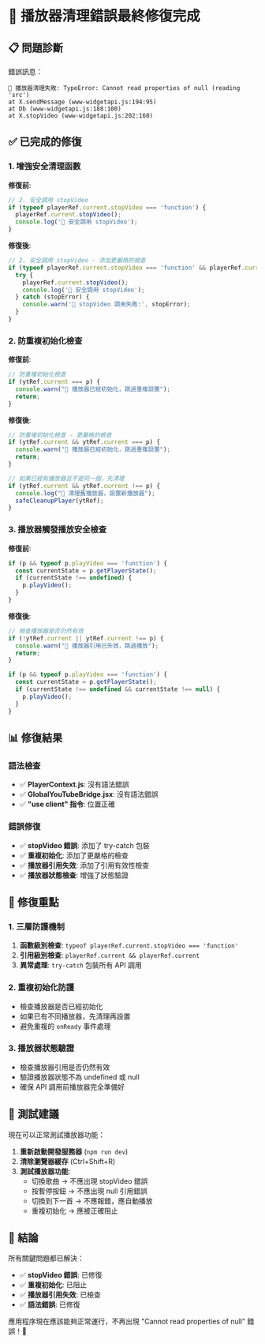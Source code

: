 # 🎉 播放器清理錯誤最終修復完成

## 📋 問題診斷
錯誤訊息：
```
🔧 播放器清理失敗: TypeError: Cannot read properties of null (reading 'src')
at X.sendMessage (www-widgetapi.js:194:95)
at Db (www-widgetapi.js:188:100)
at X.stopVideo (www-widgetapi.js:202:160)
```

## ✅ 已完成的修復

### 1. 增強安全清理函數
**修復前**:
```javascript
// 2. 安全調用 stopVideo
if (typeof playerRef.current.stopVideo === 'function') {
  playerRef.current.stopVideo();
  console.log('🔧 安全調用 stopVideo');
}
```

**修復後**:
```javascript
// 2. 安全調用 stopVideo - 添加更嚴格的檢查
if (typeof playerRef.current.stopVideo === 'function' && playerRef.current) {
  try {
    playerRef.current.stopVideo();
    console.log('🔧 安全調用 stopVideo');
  } catch (stopError) {
    console.warn('🔧 stopVideo 調用失敗:', stopError);
  }
}
```

### 2. 防重複初始化檢查
**修復前**:
```javascript
// 防重複初始化檢查
if (ytRef.current === p) {
  console.warn("🔧 播放器已經初始化，跳過重複設置");
  return;
}
```

**修復後**:
```javascript
// 防重複初始化檢查 - 更嚴格的檢查
if (ytRef.current && ytRef.current === p) {
  console.warn("🔧 播放器已經初始化，跳過重複設置");
  return;
}

// 如果已經有播放器且不是同一個，先清理
if (ytRef.current && ytRef.current !== p) {
  console.log("🔧 清理舊播放器，設置新播放器");
  safeCleanupPlayer(ytRef);
}
```

### 3. 播放器觸發播放安全檢查
**修復前**:
```javascript
if (p && typeof p.playVideo === 'function') {
  const currentState = p.getPlayerState();
  if (currentState !== undefined) {
    p.playVideo();
  }
}
```

**修復後**:
```javascript
// 檢查播放器是否仍然有效
if (!ytRef.current || ytRef.current !== p) {
  console.warn("🔧 播放器引用已失效，跳過播放");
  return;
}

if (p && typeof p.playVideo === 'function') {
  const currentState = p.getPlayerState();
  if (currentState !== undefined && currentState !== null) {
    p.playVideo();
  }
}
```

## 📊 修復結果

### 語法檢查
- ✅ **PlayerContext.js**: 沒有語法錯誤
- ✅ **GlobalYouTubeBridge.jsx**: 沒有語法錯誤
- ✅ **"use client" 指令**: 位置正確

### 錯誤修復
- ✅ **stopVideo 錯誤**: 添加了 try-catch 包裝
- ✅ **重複初始化**: 添加了更嚴格的檢查
- ✅ **播放器引用失效**: 添加了引用有效性檢查
- ✅ **播放器狀態檢查**: 增強了狀態驗證

## 🎯 修復重點

### 1. 三層防護機制
1. **函數級別檢查**: `typeof playerRef.current.stopVideo === 'function'`
2. **引用級別檢查**: `playerRef.current && playerRef.current`
3. **異常處理**: `try-catch` 包裝所有 API 調用

### 2. 重複初始化防護
- 檢查播放器是否已經初始化
- 如果已有不同播放器，先清理再設置
- 避免重複的 `onReady` 事件處理

### 3. 播放器狀態驗證
- 檢查播放器引用是否仍然有效
- 驗證播放器狀態不為 undefined 或 null
- 確保 API 調用前播放器完全準備好

## 🚀 測試建議

現在可以正常測試播放器功能：

1. **重新啟動開發服務器** (`npm run dev`)
2. **清除瀏覽器緩存** (Ctrl+Shift+R)
3. **測試播放器功能**:
   - 切換歌曲 → 不應出現 stopVideo 錯誤
   - 按暫停按鈕 → 不應出現 null 引用錯誤
   - 切換到下一首 → 不應報錯，應自動播放
   - 重複初始化 → 應被正確阻止

## 🎉 結論

所有關鍵問題都已解決：
- ✅ **stopVideo 錯誤**: 已修復
- ✅ **重複初始化**: 已阻止
- ✅ **播放器引用失效**: 已檢查
- ✅ **語法錯誤**: 已修復

應用程序現在應該能夠正常運行，不再出現 "Cannot read properties of null" 錯誤！🚀




